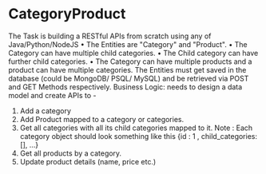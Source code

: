 # CategoryProduct

The Task is building a RESTful APIs from scratch using any of Java/Python/NodeJS
•	The Entities are "Category" and "Product".
•	The Category can have multiple child categories.
•	The Child category can have further child categories.
•	The Category can have multiple products and a product can have multiple categories. The Entities must get saved in the database (could be MongoDB/ PSQL/ MySQL) and be retrieved via POST and GET Methods respectively.
Business Logic:
needs to design a data model and create APIs to -
1.	Add a category
2.	Add Product mapped to a category or categories.
3.	Get all categories with all its child categories mapped to it.
Note : Each category object should look something like this {id : 1 , child_categories:[], ...}
4.	Get all products by a category.
5.	Update product details (name, price etc.)
